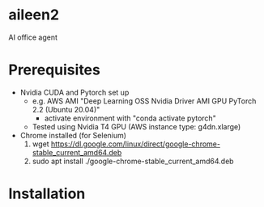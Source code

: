 # aileen2
AI office agent

# Prerequisites
- Nvidia CUDA and Pytorch set up
    - e.g. AWS AMI "Deep Learning OSS Nvidia Driver AMI GPU PyTorch 2.2 (Ubuntu 20.04)"
        * activate environment with "conda activate pytorch"
    - Tested using Nvidia T4 GPU (AWS instance type: g4dn.xlarge)
- Chrome installed (for Selenium)
    1. wget https://dl.google.com/linux/direct/google-chrome-stable_current_amd64.deb
    2. sudo apt install ./google-chrome-stable_current_amd64.deb

# Installation
